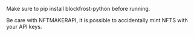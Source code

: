 
Make sure to pip install blockfrost-python before running.

Be care with NFTMAKERAPI, it is possible to accidentally mint NFTS with your API keys. 
